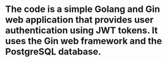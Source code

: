 # The code is a simple Golang and Gin web application that provides user authentication using JWT tokens. It uses the Gin web framework and the PostgreSQL database.

